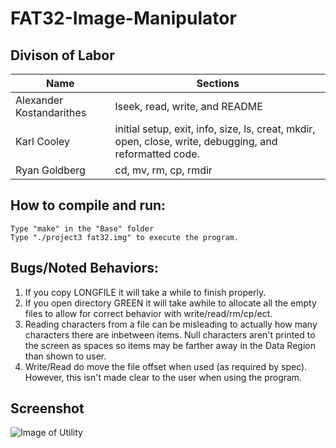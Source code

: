 # FAT32-Image-Manipulator

## Divison of Labor
| Name | Sections |
| --- | --- |
| Alexander Kostandarithes | lseek, read, write, and README |
| Karl Cooley | initial setup, exit, info, size, ls, creat, mkdir, open, close, write, debugging, and reformatted code. |
| Ryan Goldberg | cd, mv, rm, cp, rmdir |
  
## How to compile and run:  
```
Type "make" in the "Base" folder
Type "./project3 fat32.img" to execute the program.  
```
  
## Bugs/Noted Behaviors:
1. If you copy LONGFILE it will take a while to finish properly.
2. If you open directory GREEN it will take awhile to allocate all the empty files 
to allow for correct behavior with write/read/rm/cp/ect.
3. Reading characters from a file can be misleading to actually how many characters
there are inbetween items. Null characters aren't printed to the screen as spaces so items
may be farther away in the Data Region than shown to user.
4. Write/Read do move the file offset when used (as required by spec). However, this isn't 
made clear to the user when using the program.
  
## Screenshot
![Image of Utility](https://i.imgur.com/I0kRBfX.png)
